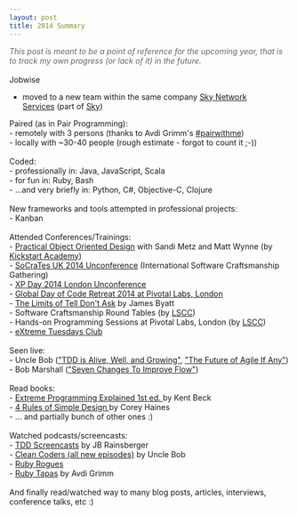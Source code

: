 ```yaml
---
layout: post
title: 2014 Summary
---
```

<i><span style="color: #666666;">This post is meant to be a point of reference for the upcoming year, that is to track my own progress (or lack of it) in the future.</span></i><br />
<br />
Jobwise<br />
- moved to a new team within the same company <a href="http://vimeo.com/45385450">Sky Network Services</a>&nbsp;(part of <a href="http://corporate.sky.com/">Sky</a>)<br />
<div>
Paired (as in Pair Programming):<br />
- remotely with 3 persons (thanks to Avdi Grimm's&nbsp;<a href="http://www.pairprogramwith.me/">#pairwithme</a>)<br />
- locally with ~30-40 people (rough estimate - forgot to count it ;-))<br />
<br /></div>
<div>
Coded:<br />
- professionally in: Java, JavaScript, Scala<br />
- for fun in: Ruby, Bash<br />
- ...and very briefly in: Python, C#, Objective-C, Clojure<br /></div>
<div>
<br/>
New frameworks and tools attempted in professional projects:<br />
- Kanban</br /></div>
<div>
<br/>
Attended Conferences/Trainings:<br />
- <a href="http://kickstartacademy.io/courses/practical-object-oriented-design">Practical Object Oriented Design</a> with Sandi Metz and Matt Wynne (by <a href="http://kickstartacademy.io/">Kickstart Academy</a>)<br />
- <a href="http://socratesuk.org">SoCraTes UK 2014 Unconference</a> (International Software Craftsmanship Gathering)<br />
- <a href="http://xpday.wordpress.com/2014/10/01/xpday-2014-dec-1-2-unruly-media/">XP Day 2014 London Unconference</a><br />
- <a href="http://www.meetup.com/london-software-craftsmanship/events/213589072/">Global Day of Code Retreat 2014 at Pivotal Labs, London</a><br />
- <a href="http://xpday-london.editme.com/XTC20140617">The Limits of Tell Don't Ask</a> by James Byatt<br />
- Software Craftsmanship Round Tables (by <a href="http://www.meetup.com/london-software-craftsmanship/">LSCC</a>)<br />
- Hands-on Programming Sessions at Pivotal Labs, London (by <a href="http://www.meetup.com/london-software-craftsmanship/">LSCC</a>)<br />
- <a href="http://xpday-london.editme.com/XTC2014">eXtreme Tuesdays Club</a><br />
</div>
<div>
<br/>
Seen live:<br />
- Uncle Bob (<a href="https://skillsmatter.com/skillscasts/5833-in-the-brain-of-uncle-bob-tdd-is-alive-well-and-growing">"TDD is Alive, Well, and Growing"</a>, <a href="https://skillsmatter.com/skillscasts/5224-the-future-of-agile-if-any">"The Future of Agile If Any"</a>)<br />
- Bob Marshall (<a href="http://vimeo.com/113216169">"Seven Changes To Improve Flow"</a>)<br />
</div>
<div>
<br/>
Read books:<br />
- <a href="http://www.amazon.com/Extreme-Programming-Explained-Embrace-Change/dp/0201616416">Extreme Programming Explained 1st ed.&nbsp;</a>by Kent Beck<br />
- <a href="https://leanpub.com/4rulesofsimpledesign">4 Rules of Simple Design&nbsp;</a>by Corey Haines<br />
- ... and partially bunch of other ones :)<br />
</div>
<div>
<br/>
Watched podcasts/screencasts:<br />
- <a href="https://jbrains.typeform.com/to/rpvXwR">TDD Screencasts</a>&nbsp;by JB Rainsberger<br />
- <a href="http://cleancoders.com/">Clean Coders (all new episodes)</a>&nbsp;by Uncle Bob<br />
- <a href="http://rubyrogues.com/">Ruby Rogues</a><br />
- <a href="http://www.rubytapas.com">Ruby Tapas</a>&nbsp;by Avdi Grimm<br />
</div>
<div>
<br/>
And finally read/watched way to many blog posts, articles, interviews, conference talks, etc :)<br />
</div>
